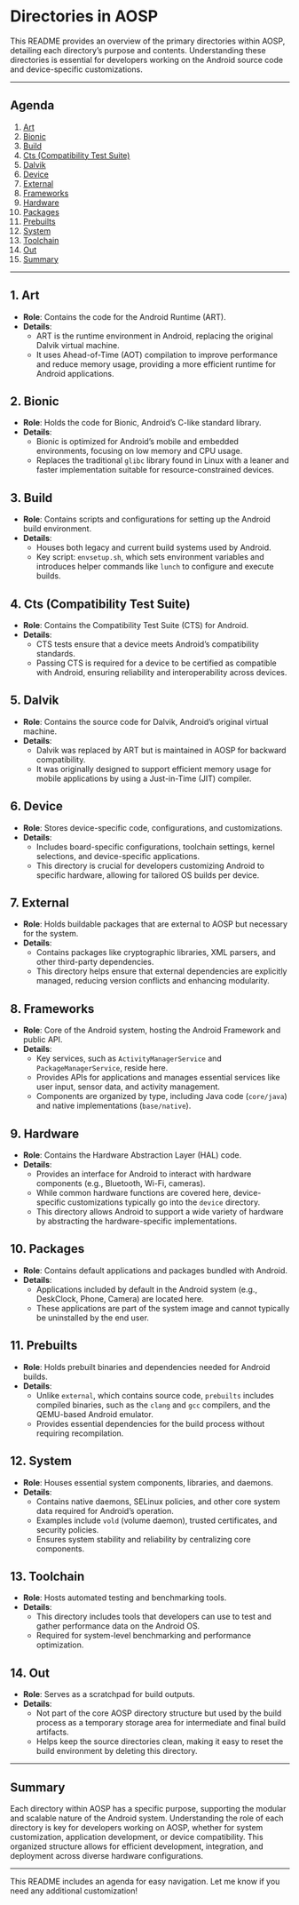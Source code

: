 # Directories in AOSP

This README provides an overview of the primary directories within AOSP, detailing each directory’s purpose and contents. Understanding these directories is essential for developers working on the Android source code and device-specific customizations.

---

## Agenda

1. [Art](#1-art)
2. [Bionic](#2-bionic)
3. [Build](#3-build)
4. [Cts (Compatibility Test Suite)](#4-cts-compatibility-test-suite)
5. [Dalvik](#5-dalvik)
6. [Device](#6-device)
7. [External](#7-external)
8. [Frameworks](#8-frameworks)
9. [Hardware](#9-hardware)
10. [Packages](#10-packages)
11. [Prebuilts](#11-prebuilts)
12. [System](#12-system)
13. [Toolchain](#13-toolchain)
14. [Out](#14-out)
15. [Summary](#summary)

---

## 1. **Art**
- **Role**: Contains the code for the Android Runtime (ART).
- **Details**: 
  - ART is the runtime environment in Android, replacing the original Dalvik virtual machine.
  - It uses Ahead-of-Time (AOT) compilation to improve performance and reduce memory usage, providing a more efficient runtime for Android applications.

## 2. **Bionic**
- **Role**: Holds the code for Bionic, Android’s C-like standard library.
- **Details**: 
  - Bionic is optimized for Android’s mobile and embedded environments, focusing on low memory and CPU usage.
  - Replaces the traditional `glibc` library found in Linux with a leaner and faster implementation suitable for resource-constrained devices.

## 3. **Build**
- **Role**: Contains scripts and configurations for setting up the Android build environment.
- **Details**:
  - Houses both legacy and current build systems used by Android.
  - Key script: `envsetup.sh`, which sets environment variables and introduces helper commands like `lunch` to configure and execute builds.

## 4. **Cts (Compatibility Test Suite)**
- **Role**: Contains the Compatibility Test Suite (CTS) for Android.
- **Details**:
  - CTS tests ensure that a device meets Android’s compatibility standards.
  - Passing CTS is required for a device to be certified as compatible with Android, ensuring reliability and interoperability across devices.

## 5. **Dalvik**
- **Role**: Contains the source code for Dalvik, Android’s original virtual machine.
- **Details**:
  - Dalvik was replaced by ART but is maintained in AOSP for backward compatibility.
  - It was originally designed to support efficient memory usage for mobile applications by using a Just-in-Time (JIT) compiler.

## 6. **Device**
- **Role**: Stores device-specific code, configurations, and customizations.
- **Details**:
  - Includes board-specific configurations, toolchain settings, kernel selections, and device-specific applications.
  - This directory is crucial for developers customizing Android to specific hardware, allowing for tailored OS builds per device.

## 7. **External**
- **Role**: Holds buildable packages that are external to AOSP but necessary for the system.
- **Details**:
  - Contains packages like cryptographic libraries, XML parsers, and other third-party dependencies.
  - This directory helps ensure that external dependencies are explicitly managed, reducing version conflicts and enhancing modularity.

## 8. **Frameworks**
- **Role**: Core of the Android system, hosting the Android Framework and public API.
- **Details**:
  - Key services, such as `ActivityManagerService` and `PackageManagerService`, reside here.
  - Provides APIs for applications and manages essential services like user input, sensor data, and activity management.
  - Components are organized by type, including Java code (`core/java`) and native implementations (`base/native`).

## 9. **Hardware**
- **Role**: Contains the Hardware Abstraction Layer (HAL) code.
- **Details**:
  - Provides an interface for Android to interact with hardware components (e.g., Bluetooth, Wi-Fi, cameras).
  - While common hardware functions are covered here, device-specific customizations typically go into the `device` directory.
  - This directory allows Android to support a wide variety of hardware by abstracting the hardware-specific implementations.

## 10. **Packages**
- **Role**: Contains default applications and packages bundled with Android.
- **Details**:
  - Applications included by default in the Android system (e.g., DeskClock, Phone, Camera) are located here.
  - These applications are part of the system image and cannot typically be uninstalled by the end user.

## 11. **Prebuilts**
- **Role**: Holds prebuilt binaries and dependencies needed for Android builds.
- **Details**:
  - Unlike `external`, which contains source code, `prebuilts` includes compiled binaries, such as the `clang` and `gcc` compilers, and the QEMU-based Android emulator.
  - Provides essential dependencies for the build process without requiring recompilation.

## 12. **System**
- **Role**: Houses essential system components, libraries, and daemons.
- **Details**:
  - Contains native daemons, SELinux policies, and other core system data required for Android’s operation.
  - Examples include `vold` (volume daemon), trusted certificates, and security policies.
  - Ensures system stability and reliability by centralizing core components.

## 13. **Toolchain**
- **Role**: Hosts automated testing and benchmarking tools.
- **Details**:
  - This directory includes tools that developers can use to test and gather performance data on the Android OS.
  - Required for system-level benchmarking and performance optimization.

## 14. **Out**
- **Role**: Serves as a scratchpad for build outputs.
- **Details**:
  - Not part of the core AOSP directory structure but used by the build process as a temporary storage area for intermediate and final build artifacts.
  - Helps keep the source directories clean, making it easy to reset the build environment by deleting this directory.

---

## Summary

Each directory within AOSP has a specific purpose, supporting the modular and scalable nature of the Android system. Understanding the role of each directory is key for developers working on AOSP, whether for system customization, application development, or device compatibility. This organized structure allows for efficient development, integration, and deployment across diverse hardware configurations.

--- 

This README includes an agenda for easy navigation. Let me know if you need any additional customization!
